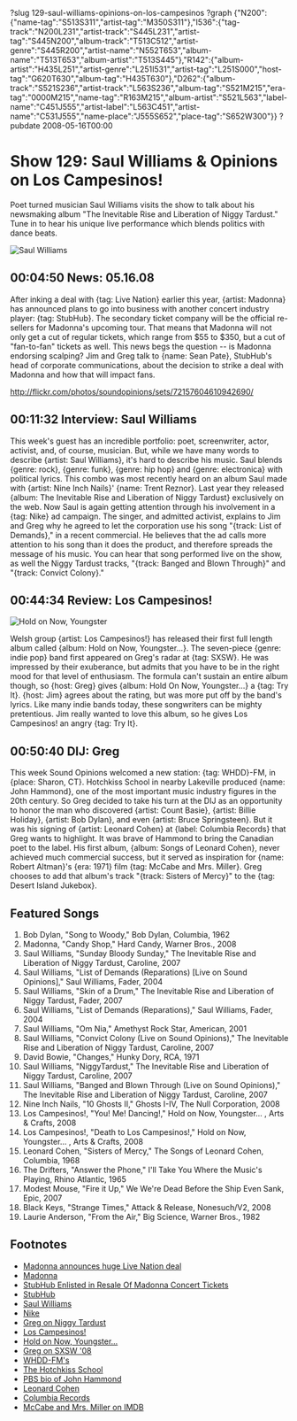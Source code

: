 ?slug 129-saul-williams-opinions-on-los-campesinos
?graph {"N200":{"name-tag":"S513S311","artist-tag":"M350S311"},"I536":{"tag-track":"N200L231","artist-track":"S445L231","artist-tag":"S445N200","album-track":"T513C512","artist-genre":"S445R200","artist-name":"N552T653","album-name":"T513T653","album-artist":"T513S445"},"R142":{"album-artist":"H435L251","artist-genre":"L251I531","artist-tag":"L251S000","host-tag":"G620T630","album-tag":"H435T630"},"D262":{"album-track":"S521S236","artist-track":"L563S236","album-tag":"S521M215","era-tag":"0000M215","name-tag":"R163M215","album-artist":"S521L563","label-name":"C451J555","artist-label":"L563C451","artist-name":"C531J555","name-place":"J555S652","place-tag":"S652W300"}}
?pubdate 2008-05-16T00:00

# Show 129: Saul Williams & Opinions on Los Campesinos!
Poet turned musician Saul Williams visits the show to talk about his newsmaking album "The Inevitable Rise and Liberation of Niggy Tardust." Tune in to hear his unique live performance which blends politics with dance beats.

![Saul Williams](http://static.soundopinions.org/images/2008/saulwilliams.jpg)

## 00:04:50 News: 05.16.08
After inking a deal with {tag: Live Nation} earlier this year, {artist: Madonna} has announced plans to go into business with another concert industry player: {tag: StubHub}. The secondary ticket company will be the official re-sellers for Madonna's upcoming tour. That means that Madonna will not only get a cut of regular tickets, which range from $55 to $350, but a cut of "fan-to-fan" tickets as well. This news begs the question -- is Madonna endorsing scalping? Jim and Greg talk to {name: Sean Pate}, StubHub's head of corporate communications, about the decision to strike a deal with Madonna and how that will impact fans.

http://flickr.com/photos/soundopinions/sets/72157604610942690/

## 00:11:32 Interview: Saul Williams
This week's guest has an incredible portfolio: poet, screenwriter, actor, activist, and, of course, musician. But, while we have many words to describe {artist: Saul Williams}, it's hard to describe his music. Saul blends {genre: rock}, {genre: funk}, {genre: hip hop} and {genre: electronica} with political lyrics. This combo was most recently heard on an album Saul made with {artist: Nine Inch Nails}' {name: Trent Reznor}. Last year they released {album: The Inevitable Rise and Liberation of Niggy Tardust} exclusively on the web. Now Saul is again getting attention through his involvement in a {tag: Nike} ad campaign. The singer, and admitted activist, explains to Jim and Greg why he agreed to let the corporation use his song "{track: List of Demands}," in a recent commercial. He believes that the ad calls more attention to his song than it does the product, and therefore spreads the message of his music. You can hear that song performed live on the show, as well the Niggy Tardust tracks, "{track: Banged and Blown Through}" and "{track: Convict Colony}."

## 00:44:34 Review: Los Campesinos!
![Hold on Now, Youngster](http://is1.mzstatic.com/image/thumb/Music/v4/2f/07/9b/2f079b45-7991-3786-2b71-8faf24cdbffe/source/600x600bb.jpg "256399168/594736099")

Welsh group {artist: Los Campesinos!} has released their first full length album called {album: Hold on Now, Youngster...}. The seven-piece {genre: indie pop} band first appeared on Greg's radar at {tag: SXSW}. He was impressed by their exuberance, but admits that you have to be in the right mood for that level of enthusiasm. The formula can't sustain an entire album though, so {host: Greg} gives {album: Hold On Now, Youngster...} a {tag: Try It}. {host: Jim} agrees about the rating, but was more put off by the band's lyrics. Like many indie bands today, these songwriters can be mighty pretentious. Jim really wanted to love this album, so he gives Los Campesinos! an angry {tag: Try It}.

## 00:50:40 DIJ: Greg
This week Sound Opinions welcomed a new station: {tag: WHDD}-FM, in {place: Sharon, CT}. Hotchkiss School in nearby Lakeville produced {name: John Hammond}, one of the most important music industry figures in the 20th century. So Greg decided to take his turn at the DIJ as an opportunity to honor the man who discovered {artist: Count Basie}, {artist: Billie Holiday}, {artist: Bob Dylan}, and even {artist: Bruce Springsteen}. But it was his signing of {artist: Leonard Cohen} at {label: Columbia Records} that Greg wants to highlight. It was brave of Hammond to bring the Canadian poet to the label. His first album, {album: Songs of Leonard Cohen}, never achieved much commercial success, but it served as inspiration for {name: Robert Altman}'s {era: 1971} film {tag: McCabe and Mrs. Miller}. Greg chooses to add that album's track "{track: Sisters of Mercy}" to the {tag: Desert Island Jukebox}.

## Featured Songs
1. Bob Dylan, "Song to Woody," Bob Dylan, Columbia, 1962
2. Madonna, "Candy Shop," Hard Candy, Warner Bros., 2008
3. Saul Williams, "Sunday Bloody Sunday," The Inevitable Rise and Liberation of Niggy Tardust, Caroline, 2007 
1. Saul Williams, "List of Demands (Reparations) [Live on Sound Opinions]," Saul Williams, Fader, 2004 
4. Saul Williams, "Skin of a Drum," The Inevitable Rise and Liberation of Niggy Tardust, Fader, 2007
5. Saul Williams, "List of Demands (Reparations)," Saul Williams, Fader, 2004
6. Saul Williams, "Om Nia," Amethyst Rock Star, American, 2001
7. Saul Williams, "Convict Colony (Live on Sound Opinions)," The Inevitable Rise and Liberation of Niggy Tardust, Caroline, 2007
8. David Bowie, "Changes," Hunky Dory, RCA, 1971
9. Saul Williams, "NiggyTardust," The Inevitable Rise and Liberation of Niggy Tardust, Caroline, 2007
10. Saul Williams, "Banged and Blown Through (Live on Sound Opinions)," The Inevitable Rise and Liberation of Niggy Tardust, Caroline, 2007
11. Nine Inch Nails, "10 Ghosts II," Ghosts I-IV, The Null Corporation, 2008
12. Los Campesinos!, "You! Me! Dancing!," Hold on Now, Youngster... , Arts & Crafts, 2008
13. Los Campesinos!, "Death to Los Campesinos!," Hold on Now, Youngster... , Arts & Crafts, 2008
14. Leonard Cohen, "Sisters of Mercy," The Songs of Leonard Cohen, Columbia, 1968
15. The Drifters, "Answer the Phone," I'll Take You Where the Music's Playing, Rhino Atlantic, 1965
16. Modest Mouse, "Fire it Up," We We're Dead Before the Ship Even Sank, Epic, 2007
17. Black Keys, "Strange Times," Attack & Release, Nonesuch/V2, 2008
18. Laurie Anderson, "From the Air," Big Science, Warner Bros., 1982

## Footnotes
- [Madonna announces huge Live Nation deal](http://www.msnbc.msn.com/id/21324512/)
- [Madonna](http://www.madonna.com/)
- [StubHub Enlisted in Resale Of Madonna Concert Tickets](http://online.wsj.com/article/SB121028659029779015.html?mod=googlenews_wsj)
- [StubHub](http://www.stubhub.com/)
- [Saul Williams](http://www.myspace.com/saulwilliams)
- [Nike](http://www.nike.com/)
- [Greg on Niggy Tardust](http://leisureblogs.chicagotribune.com/turn_it_up/2008/04/saul-williams-s.html)
- [Los Campesinos!](http://www.loscampesinos.com/)
- [Hold on Now, Youngster...](http://www.metacritic.com/music/hold-on-now-youngster/los-campesinos!)
- [Greg on SXSW '08](http://leisureblogs.chicagotribune.com/turn_it_up/2008/03/south-by-sout-1.html)
- [WHDD-FM's](http://www.whddfm.com/)
- [The Hotchkiss School](http://www.hotchkiss.org/)
- [PBS bio of John Hammond](http://www.pbs.org/wnet/americanmasters/database/hammond_j.html)
- [Leonard Cohen](http://www.leonardcohen.com/)
- [Columbia Records](http://www.columbiarecords.com/)
- [McCabe and Mrs. Miller on IMDB](http://www.imdb.com/title/tt0067411/)
